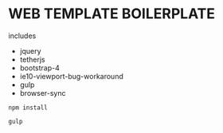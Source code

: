 # WEB TEMPLATE BOILERPLATE
 
 includes
 * jquery
 * tetherjs
 * bootstrap-4
 * ie10-viewport-bug-workaround
 * gulp
 * browser-sync

 ```
 npm install
 
 gulp
 ```

